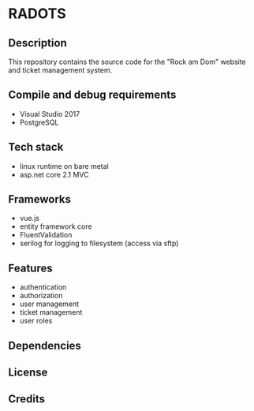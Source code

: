 # RADOTS

## Description

This repository contains the source code for the "Rock am Dom" website and ticket management system.

## Compile and debug requirements

- Visual Studio 2017
- PostgreSQL

## Tech stack

- linux runtime on bare metal
- asp.net core 2.1 MVC

## Frameworks

- vue.js
- entity framework core
- FluentValidation
- serilog for logging to filesystem (access via sftp)

## Features

- authentication
- authorization
- user management
- ticket management
- user roles

## Dependencies

## License

## Credits
